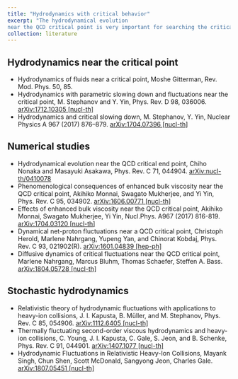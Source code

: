 ```yaml
---
title: "Hydrodynamics with critical behavior"
excerpt: "The hydrodynamical evolution 
near the QCD critical point is very important for searching the critical point. To do this, fluctuations will be essential because it can deviate from equilibrium significantly near the critical point.<br/>"
collection: literature
---
```


## Hydrodynamics near the critical point
* Hydrodynamics of fluids near a critical point,
Moshe Gitterman,
Rev. Mod. Phys. 50, 85. 
* Hydrodynamics with parametric slowing down and fluctuations near the critical point,
M. Stephanov and Y. Yin,
Phys. Rev. D 98, 036006. [arXiv:1712.10305 [nucl-th]](https://arxiv.org/pdf/1712.10305)
* Hydrodynamics and critical slowing down,
M. Stephanov, Y. Yin,
Nuclear Physics A 967 (2017) 876–879. [arXiv:1704.07396 [nucl-th]](https://arxiv.org/pdf/1704.07396)

## Numerical studies
* Hydrodynamical evolution near the QCD critical end point,
Chiho Nonaka and Masayuki Asakawa,
Phys. Rev. C 71, 044904. [arXiv:nucl-th/0410078](https://arxiv.org/pdf/nucl-th/0410078)
* Phenomenological consequences of enhanced bulk viscosity near the QCD critical point,
Akihiko Monnai, Swagato Mukherjee, and Yi Yin,
Phys. Rev. C 95, 034902. [arXiv:1606.00771 [nucl-th]](https://arxiv.org/pdf/1606.00771)
* Effects of enhanced bulk viscosity near the QCD critical point,
Akihiko Monnai, Swagato Mukherjee, Yi Yin, Nucl.Phys. A967 (2017) 816-819. [arXiv:1704.03120 [nucl-th]](http://arxiv.org/pdf/1704.03120.pdf)
* Dynamical net-proton fluctuations near a QCD critical point,
Christoph Herold, Marlene Nahrgang, Yupeng Yan, and Chinorat Kobdaj,
Phys. Rev. C 93, 021902(R). [arXiv:1601.04839 [hep-ph]](https://arxiv.org/pdf/1601.04839)
* Diffusive dynamics of critical fluctuations near the QCD critical point,
Marlene Nahrgang, Marcus Bluhm, Thomas Schaefer, Steffen A. Bass. [arXiv:1804.05728 [nucl-th]](https://arxiv.org/pdf/1804.05728)

## Stochastic hydrodynamics
* Relativistic theory of hydrodynamic fluctuations with applications to heavy-ion collisions,
J. I. Kapusta, B. Müller, and M. Stephanov,
Phys. Rev. C 85, 054906. [arXiv:1112.6405 [nucl-th]](https://arxiv.org/pdf/1112.6405)
* Thermally fluctuating second-order viscous hydrodynamics and heavy-ion collisions,
C. Young, J. I. Kapusta, C. Gale, S. Jeon, and B. Schenke,
Phys. Rev. C 91, 044901. [arXiv:1407.1077 [nucl-th]](https://arxiv.org/pdf/1407.1077)
* Hydrodynamic Fluctuations in Relativistic Heavy-Ion Collisions,
Mayank Singh, Chun Shen, Scott McDonald, Sangyong Jeon, Charles Gale. [arXiv:1807.05451 [nucl-th]](https://arxiv.org/pdf/1807.05451)



